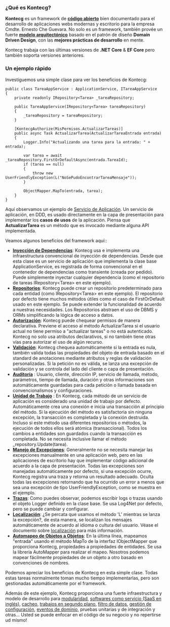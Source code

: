 ### ¿Qué es Kontecg?

**Kontecg** es un framework de **[código abierto]( http://172.22.16.134:8080/tfs/CSIRC/Kontecg/)** bien documentado para el desarrollo de aplicaciones webs modernas y escritorio para la empresa Cmdte. Ernesto Che Guevara. No solo es un framework, también provée un fuerte **[modelo arquitectónico](NLayer-Architecture.md)** basado en el patrón de diseño **Domain Driven Design**, con las **mejores prácticas de desarrollo** en mente.

Kontecg trabaja con las últimas versiones de **.NET Core** & **EF Core** pero también soporta versiones anteriores.

### Un ejemplo rápido

Investiguemos una simple clase para ver los beneficios de Kontecg:

    public class TareaAppService : ApplicationService, ITareaAppService
    {
        private readonly IRepository<Tarea> _tareaRepository;

        public TareaAppService(IRepository<Tarea> tareaRepository)
        {
            _tareaRepository = tareaRepository;
        }

        [KontecgAuthorize(MisPermisos.ActualizarTareas)]
        public async Task ActualizarTarea(ActualizarTareaEntrada entrada)
        {
            Logger.Info("Actualizando una tarea para la entrada: " + entrada);

            var tarea = await _tareaRepository.FirstOrDefaultAsync(entrada.TareaId);
            if (tarea == null)
            {
                throw new UserFriendlyException(L("NoSePudoEncontrarTareaMensaje"));
            }

            ObjectMapper.MapTo(entrada, tarea);
        }
    }

Aquí observamos un ejemplo de [Servicio de Aplicación](Application-Services.md). Un servicio de aplicación, en DDD, es usado directamente en la capa de presentación para implementar los **casos de usos** de la aplicación. Piensa que **ActualizarTarea** es un método que es invocado mediante alguna API implementada.

Veamos algunos beneficios del framework aquí::

-   **[Inyección de Dependencias](Dependency-Injection.md)**: Kontecg usa e implementa una infraestructura convencional de inyección de dependencias. Desde que esta clase es un servicio de aplicación que implementa la clase base ApplicationService, es registrada de forma convencional en el contenedor de dependencias como transiente (creada por pedido). Puede simplemente inyectar cualquier dependencia (como el repositorio de tareas IRepository&lt;Tarea&gt; en este ejemplo).
-   **[Repositorios](Repositories.md)**: Kontecg puede crear un repositorio predeterminado para cada entidad (como IRepository&lt;Tarea&gt; en este ejemplo). El repositorio por defecto tiene muchos métodos útiles como el caso de FirstOrDefault usado en este ejemplo. Se puede extender la funcionalidad de acuerdo a nuestras necesidades. Los Repositorios abstraen el uso de DBMS y ORMs simplificando la lógica de acceso a datos.
-   **[Autorización](Authorization.md)**: Kontecg puede chequear permisos de manera declarativa. Previene el acceso al método ActualizarTarea si el usuario actual no tiene permiso a "actualizar tareas" o no está autenticado. Kontecg no solo usa atributos declarativos, si no también tiene otras vías para autorizar el uso de algún recurso.
-   **[Validación](Validating-Data-Transfer-Objects.md)**: Kontecg chequea automáticamente si la entrada es nula, también valida todas las propiedades del objeto de entrada basado en el standard de anotaciones mediante atributos y reglas de validación personalizadas. Si la petición no es válida, se lanza una excepción de validación y se controla del lado del cliente o capa de presentación.
-   **[Auditoría](Audit-Logging.md)** : Usuario, cliente, dirección IP, servicio de llamada, método, parámetros, tiempo de llamada, duración y otras informaciones son automáticamente guardadas para cada petición o llamada basada en convencionalismos y configuraciones.
-   **[Unidad de Trabajo](Unit-Of-Work.md)** : En Kontecg, cada método de un servicio de aplicación es considerado una unidad de trabajo por defecto. Automáticamente crea una conexión e inicia una transacción al principio del método. Si la ejecución del método es satisfactoria sin ninguna excepción, la transacción es completada y la conexión destruida. Incluso si este método usa diferentes repositorios o métodos, la ejecución de todos ellos será atómica (transaccional). Todos los cambios a entidades son guardados cuando la transacción es completada. No se necesita inclusive llamar el método \_repository.Update(tarea).
-   **[Manejo de Excepciones](Handling-Exceptions.md)**: Generalmente no se necesita manejar las excepciones manualmente en una aplicación web, pero en las aplicaciones de escritorio hay que implementar código adicional de acuerdo a la capa de presentación. Todas las excepciones son manejadas automáticamente por defecto, si una excepción ocurre, Kontecg registra una traza y retorna un resultado adecuado. Oculta todas las excepciones retornando que ha ocurrido un error a menos que sea una excepción de tipo UserFriendlyException, como se muestra en el ejemplo.
-   **[Trazas](Logging.md)**: Como puedes observar, podemos escribir logs o trazas usando el objeto Logger definido en la clase base. Se usa Log4Net por defecto, pero se puede cambiar y configurar.
-   **[Localización](Localization.md)**: ¿Se percata que usamos el método 'L' mientras se lanza la excepción?, de esta manera, se localizan los mensajes automáticamente de acuerdo al idioma o cultura del usuario. Véase el documento  sobre [localización](Localization.md) para más información.
-   **[Automapeo de Objetos a Objetos](Data-Transfer-Objects.md)**: En la última línea, mapeamos "entrada" usando el método MapTo de la interfaz IObjectMapper que proporciona Kontecg, propiedades a propiedades de entidades. Se usa la librería AutoMapper para realizar el mapeo. Nosotros podemos mapear fácilmente propiedades de un objeto a otro basado en convenciones de nombres.

Podemos apreciar los beneficios de Kontecg en esta simple clase. Todas estas tareas normalmente toman mucho tiempo implementarlas, pero son gestionadas automáticamente por el framework.

Además de este ejemplo, Kontecg proporciona una fuerte infraestructura y modelo de desarrollo para [modularidad](Module-System.md), [softwares como servicio (SaaS en inglés)](Multi-Company.md), [cacheo](Caching.md), [trabajos en segundo plano](Background-Jobs-And-Workers.md), [filtro de datos](Data-Filters.md), [gestión de configuración](Setting-Management.md), [eventos de dominio](EventBus-Domain-Events.md), pruebas unitarias y de integración y otras... Usted se puede enfocar en el código de su negocio y no repertirse ud mismo!